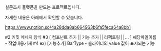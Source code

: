 설문조사 플랫폼을 만드는 프로젝트입니다.

자세한 내용은 아래에서 확인할 수 있습니다.

https://www.notion.so/4a28dda8ab664963b6fa5feca64a8bb1


#2 커밋 메세지 양식
#3 [ 컴포넌트 추가 || 기능 추가 || 리펙토링 || ... ] 해당파일이름 - 작업내용기재
#4 ex) [기능추가] BarType - 슬라이더의 value 값이 표시되는 기능
